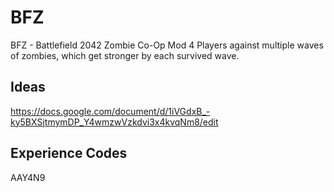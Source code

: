 # BFZ
BFZ - Battlefield 2042 Zombie Co-Op Mod
4 Players against multiple waves of zombies, which get stronger by each survived wave.

## Ideas
https://docs.google.com/document/d/1iVGdxB_-ky5BXSjtmymDP_Y4wmzwVzkdvi3x4kvqNm8/edit

## Experience Codes
AAY4N9
